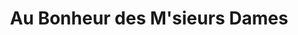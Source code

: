 ---
title: "Au Bonheur des M'sieurs Dames"
url: /saint-rambert-dalbon/au-bonheur-des-msieurs-dames/
shop: coiffeur
---